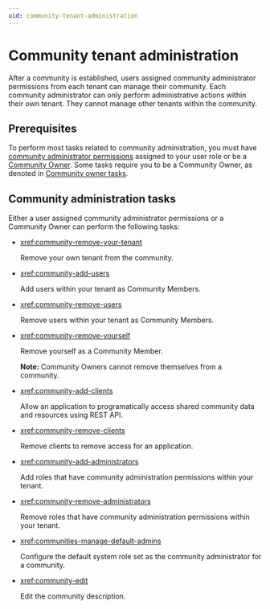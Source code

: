 ```yaml
---
uid: community-tenant-administration
---
```


# Community tenant administration

After a community is established, users assigned community administrator permissions from each tenant can manage their community. Each community administrator can only perform administrative actions within their own tenant. They cannot manage other tenants within the community.

## Prerequisites

To perform most tasks related to community administration, you must have [community administrator permissions](xref:ccRoles#community-administrators-preview) assigned to your user role or be a [Community Owner](xref:ccRoles#community-owner-preview). Some tasks require you to be a Community Owner, as denoted in [Community owner tasks](#community-owner-tasks).

## Community administration tasks

Either a user assigned community administrator permissions or a Community Owner can perform the following tasks:

- <xref:community-remove-your-tenant>

	Remove your own tenant from the community.  

- <xref:community-add-users>

	Add users within your tenant as Community Members.

- <xref:community-remove-users>

	Remove users within your tenant as Community Members.

- <xref:community-remove-yourself>

	Remove yourself as a Community Member.

	**Note:** Community Owners cannot remove themselves from a community.

- <xref:community-add-clients>

	Allow an application to programatically access shared community data and resources using REST API.

- <xref:community-remove-clients>

	Remove clients to remove access for an application.

- <xref:community-add-administrators>

	Add roles that have community administration permissions within your tenant.

- <xref:community-remove-administrators>

	Remove roles that have community administration permissions within your tenant.

- <xref:communities-manage-default-admins>

	Configure the default system role set as the community administrator for a community.

- <xref:community-edit>

	Edit the community description. 


